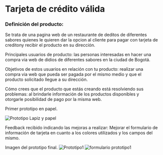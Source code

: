 # Tarjeta de crédito válida

### Definición del producto:

Se trata de una pagina web de un restaurante de deditos de diferentes sabores quienes le quieren dar la opcion al cliente para pagar con tarjeta de creditony recibir el producto en su dirección.

  Principales usuarios de producto: las personas interesadas en hacer una compra via web de didios de diferentes sabores en la ciudad de Bogotá.
  
  Objetivos de estos usuarios en relación con tu producto: realizar una compra via web que pueda ser pagada por el mismo medio y que el producto solicitado llegue a su     dirección.
  
  Cómo crees que el producto que estás creando está resolviendo sus problemas: al brindarle información de los productos disponibles y otorgarle posibilidad de pago por   la misma web.


  Primer prototipo en papel.
  
  ![Prototipo Lapiz y papel](https://user-images.githubusercontent.com/108738816/181621972-f10f51f2-c2cb-4208-985a-2982b7060f38.jpg)

  
  Feedback recibido indicando las mejoras a realizar: Mejorar el formulario de información de tarjeta en cuanto a los colores utilizados y los campos del mismo.
  
  
  
  Imagen del prototipo final.
  ![Prototipo1](https://user-images.githubusercontent.com/108738816/180660227-40d5cabe-4e80-4293-87c9-a2fe43afcdff.png)
  ![formulario prototipo1](https://user-images.githubusercontent.com/108738816/180660230-c5d7a7c9-1a43-479a-901f-eaec57d972ec.png)

